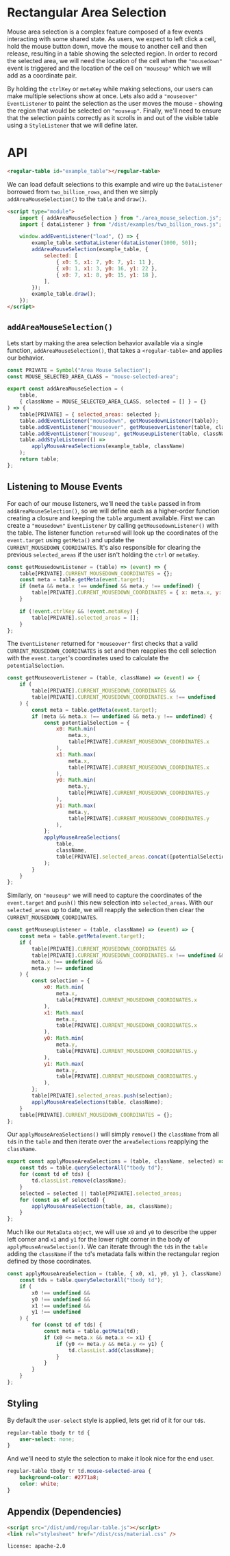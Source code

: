 # Rectangular Area Selection

Mouse area selection is a complex feature composed of a few events interacting
with some shared state. As users, we expect to left click a cell, hold the mouse
button down, move the mouse to another cell and then release, resulting in a
table showing the selected region. In order to record the selected area, we will
need the location of the cell when the `"mousedown"` event is triggered and the
location of the cell on `"mouseup"` which we will add as a coordinate pair.

By holding the `ctrlKey` or `metaKey` while making selections, our users can
make multiple selections show at once. Lets also add a `"mouseover"`
`EventListener` to paint the selection as the user moves the mouse - showing the
region that would be selected on `"mouseup"`. Finally, we'll need to ensure that
the selection paints correctly as it scrolls in and out of the visible table
using a `StyleListener` that we will define later.

# API

```html
<regular-table id="example_table"></regular-table>
```

We can load default selections to this example and wire up the `DataListener`
borrowed from `two_billion_rows`, and then we simply `addAreaMouseSelection()`
to the `table` and `draw()`.

```html
<script type="module">
    import { addAreaMouseSelection } from "./area_mouse_selection.js";
    import { dataListener } from "/dist/examples/two_billion_rows.js";

    window.addEventListener("load", () => {
        example_table.setDataListener(dataListener(1000, 50));
        addAreaMouseSelection(example_table, {
            selected: [
                { x0: 5, x1: 7, y0: 7, y1: 11 },
                { x0: 1, x1: 3, y0: 16, y1: 22 },
                { x0: 7, x1: 8, y0: 15, y1: 18 },
            ],
        });
        example_table.draw();
    });
</script>
```

## `addAreaMouseSelection()`

Lets start by making the area selection behavior available via a single
function, `addAreaMouseSelection()`, that takes a `<regular-table>` and applies
our behavior.

```javascript
const PRIVATE = Symbol("Area Mouse Selection");
const MOUSE_SELECTED_AREA_CLASS = "mouse-selected-area";

export const addAreaMouseSelection = (
    table,
    { className = MOUSE_SELECTED_AREA_CLASS, selected = [] } = {}
) => {
    table[PRIVATE] = { selected_areas: selected };
    table.addEventListener("mousedown", getMousedownListener(table));
    table.addEventListener("mouseover", getMouseoverListener(table, className));
    table.addEventListener("mouseup", getMouseupListener(table, className));
    table.addStyleListener(() =>
        applyMouseAreaSelections(example_table, className)
    );
    return table;
};
```

## Listening to Mouse Events

For each of our mouse listeners, we'll need the `table` passed in from
`addAreaMouseSelection()`, so we will define each as a higher-order function
creating a closure and keeping the `table` argument available. First we can
create a `"mousedown"` `EventListener` by calling `getMousedownListener()` with
the table. The listener function `return`ed will look up the coordinates of the
`event.target` using `getMeta()` and update the `CURRENT_MOUSEDOWN_COORDINATES`.
It's also responsible for clearing the previous `selected_areas` if the user
isn't holding the `ctrl` or `metaKey`.

```javascript
const getMousedownListener = (table) => (event) => {
    table[PRIVATE].CURRENT_MOUSEDOWN_COORDINATES = {};
    const meta = table.getMeta(event.target);
    if (meta && meta.x !== undefined && meta.y !== undefined) {
        table[PRIVATE].CURRENT_MOUSEDOWN_COORDINATES = { x: meta.x, y: meta.y };
    }

    if (!event.ctrlKey && !event.metaKey) {
        table[PRIVATE].selected_areas = [];
    }
};
```

The `EventListener` returned for `"mouseover"` first checks that a valid
`CURRENT_MOUSEDOWN_COORDINATES` is set and then reapplies the cell selection
with the `event.target`'s coordinates used to calculate the
`potentialSelection`.

```javascript
const getMouseoverListener = (table, className) => (event) => {
    if (
        table[PRIVATE].CURRENT_MOUSEDOWN_COORDINATES &&
        table[PRIVATE].CURRENT_MOUSEDOWN_COORDINATES.x !== undefined
    ) {
        const meta = table.getMeta(event.target);
        if (meta && meta.x !== undefined && meta.y !== undefined) {
            const potentialSelection = {
                x0: Math.min(
                    meta.x,
                    table[PRIVATE].CURRENT_MOUSEDOWN_COORDINATES.x
                ),
                x1: Math.max(
                    meta.x,
                    table[PRIVATE].CURRENT_MOUSEDOWN_COORDINATES.x
                ),
                y0: Math.min(
                    meta.y,
                    table[PRIVATE].CURRENT_MOUSEDOWN_COORDINATES.y
                ),
                y1: Math.max(
                    meta.y,
                    table[PRIVATE].CURRENT_MOUSEDOWN_COORDINATES.y
                ),
            };
            applyMouseAreaSelections(
                table,
                className,
                table[PRIVATE].selected_areas.concat([potentialSelection])
            );
        }
    }
};
```

Similarly, on `"mouseup"` we will need to capture the coordinates of the
`event.target` and `push()` this new selection into `selected_areas`. With our
`selected_areas` up to date, we will reapply the selection then clear the
`CURRENT_MOUSEDOWN_COORDINATES`.

```javascript
const getMouseupListener = (table, className) => (event) => {
    const meta = table.getMeta(event.target);
    if (
        table[PRIVATE].CURRENT_MOUSEDOWN_COORDINATES &&
        table[PRIVATE].CURRENT_MOUSEDOWN_COORDINATES.x !== undefined &&
        meta.x !== undefined &&
        meta.y !== undefined
    ) {
        const selection = {
            x0: Math.min(
                meta.x,
                table[PRIVATE].CURRENT_MOUSEDOWN_COORDINATES.x
            ),
            x1: Math.max(
                meta.x,
                table[PRIVATE].CURRENT_MOUSEDOWN_COORDINATES.x
            ),
            y0: Math.min(
                meta.y,
                table[PRIVATE].CURRENT_MOUSEDOWN_COORDINATES.y
            ),
            y1: Math.max(
                meta.y,
                table[PRIVATE].CURRENT_MOUSEDOWN_COORDINATES.y
            ),
        };
        table[PRIVATE].selected_areas.push(selection);
        applyMouseAreaSelections(table, className);
    }
    table[PRIVATE].CURRENT_MOUSEDOWN_COORDINATES = {};
};
```

Our `applyMouseAreaSelections()` will simply `remove()` the `className` from all
`td`s in the `table` and then iterate over the `areaSelections` reapplying the
`className`.

```javascript
export const applyMouseAreaSelections = (table, className, selected) => {
    const tds = table.querySelectorAll("tbody td");
    for (const td of tds) {
        td.classList.remove(className);
    }
    selected = selected || table[PRIVATE].selected_areas;
    for (const as of selected) {
        applyMouseAreaSelection(table, as, className);
    }
};
```

Much like our `MetaData` `object`, we will use `x0` and `y0` to describe the
upper left corner and `x1` and `y1` for the lower right corner in the body of
`applyMouseAreaSelection()`. We can iterate through the `td`s in the `table`
adding the `className` if the `td`'s metadata falls within the rectangular
region defined by those coordinates.

```javascript
const applyMouseAreaSelection = (table, { x0, x1, y0, y1 }, className) => {
    const tds = table.querySelectorAll("tbody td");
    if (
        x0 !== undefined &&
        y0 !== undefined &&
        x1 !== undefined &&
        y1 !== undefined
    ) {
        for (const td of tds) {
            const meta = table.getMeta(td);
            if (x0 <= meta.x && meta.x <= x1) {
                if (y0 <= meta.y && meta.y <= y1) {
                    td.classList.add(className);
                }
            }
        }
    }
};
```

## Styling

By default the `user-select` style is applied, lets get rid of it for our `td`s.

```css
regular-table tbody tr td {
    user-select: none;
}
```

And we'll need to style the selection to make it look nice for the end user.

```css
regular-table tbody tr td.mouse-selected-area {
    background-color: #2771a8;
    color: white;
}
```

## Appendix (Dependencies)

```html
<script src="/dist/umd/regular-table.js"></script>
<link rel="stylesheet" href="/dist/css/material.css" />
```

```block
license: apache-2.0
```
